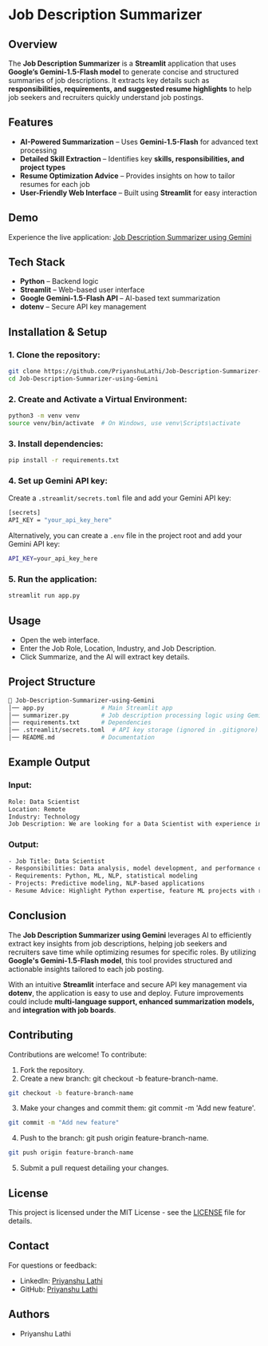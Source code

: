 # Job Description Summarizer

## Overview

The **Job Description Summarizer** is a **Streamlit** application that uses **Google’s Gemini-1.5-Flash model** to generate concise and structured summaries of job descriptions. It extracts key details such as **responsibilities, requirements, and suggested resume highlights** to help job seekers and recruiters quickly understand job postings.

## Features

- **AI-Powered Summarization** – Uses **Gemini-1.5-Flash** for advanced text processing
- **Detailed Skill Extraction** – Identifies key **skills, responsibilities, and project types**
- **Resume Optimization Advice** – Provides insights on how to tailor resumes for each job
- **User-Friendly Web Interface** – Built using **Streamlit** for easy interaction

## Demo

Experience the live application: [Job Description Summarizer using Gemini](https://ai-job-description-summarizer.onrender.com/)

## Tech Stack

- **Python** – Backend logic
- **Streamlit** – Web-based user interface
- **Google Gemini-1.5-Flash API** – AI-based text summarization
- **dotenv** – Secure API key management

## Installation & Setup

### 1. Clone the repository:

```bash
git clone https://github.com/PriyanshuLathi/Job-Description-Summarizer-using-Gemini.git
cd Job-Description-Summarizer-using-Gemini
```

### 2. Create and Activate a Virtual Environment:

```bash
python3 -m venv venv
source venv/bin/activate  # On Windows, use venv\Scripts\activate
```

### 3. Install dependencies:

```bash
pip install -r requirements.txt
```

### 4. Set up Gemini API key:

Create a `.streamlit/secrets.toml` file and add your Gemini API key:

```bash
[secrets]
API_KEY = "your_api_key_here"
```

Alternatively, you can create a `.env` file in the project root and add your Gemini API key:

```bash
API_KEY=your_api_key_here
```

### 5. Run the application:

```bash
streamlit run app.py
```

## Usage

- Open the web interface.
- Enter the Job Role, Location, Industry, and Job Description.
- Click Summarize, and the AI will extract key details.

## Project Structure

```bash
📂 Job-Description-Summarizer-using-Gemini
│── app.py                # Main Streamlit app
│── summarizer.py         # Job description processing logic using Gemini
│── requirements.txt      # Dependencies
│── .streamlit/secrets.toml  # API key storage (ignored in .gitignore)
│── README.md             # Documentation
```

## Example Output

### Input:

```bash
Role: Data Scientist
Location: Remote
Industry: Technology
Job Description: We are looking for a Data Scientist with experience in Python, machine learning, and NLP.
```

### Output:

```bash
- Job Title: Data Scientist
- Responsibilities: Data analysis, model development, and performance optimization
- Requirements: Python, ML, NLP, statistical modeling
- Projects: Predictive modeling, NLP-based applications
- Resume Advice: Highlight Python expertise, feature ML projects with real-world impact
```

## Conclusion

The **Job Description Summarizer using Gemini** leverages AI to efficiently extract key insights from job descriptions, helping job seekers and recruiters save time while optimizing resumes for specific roles. By utilizing **Google's Gemini-1.5-Flash model**, this tool provides structured and actionable insights tailored to each job posting.

With an intuitive **Streamlit** interface and secure API key management via **dotenv**, the application is easy to use and deploy. Future improvements could include **multi-language support, enhanced summarization models,** and **integration with job boards**.

## Contributing

Contributions are welcome! To contribute:

1. Fork the repository.
2. Create a new branch: git checkout -b feature-branch-name.

```bash
git checkout -b feature-branch-name
```

3. Make your changes and commit them: git commit -m 'Add new feature'.

```bash
git commit -m "Add new feature"
```

4. Push to the branch: git push origin feature-branch-name.

```bash
git push origin feature-branch-name
```

5. Submit a pull request detailing your changes.

## License

This project is licensed under the MIT License - see the [LICENSE](https://github.com/PriyanshuLathi/Job-Description-Summarizer-using-Gemini/blob/main/LICENSE) file for details.

## Contact

For questions or feedback:

- LinkedIn: [Priyanshu Lathi](https://www.linkedin.com/in/priyanshu-lathi)
- GitHub: [Priyanshu Lathi](https://github.com/PriyanshuLathi)

## Authors

- Priyanshu Lathi
